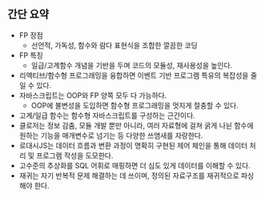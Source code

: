 ## 간단 요약
- FP 장점
    - 선언적, 가독성, 함수와 람다 표현식을 조합한 깔끔한 코딩
- FP 특징
    - 일급/고계함수 개념을 기반을 두며 코드의 모듈성, 재사용성을 높인다.
- 리액티브/함수형 프로그래밍을 융합하면 이벤트 기반 프로그램 특유의 복잡성을 줄일 수 있다.
- 자바스크립트는 OOP와 FP 양쪽 모두 다 가능하다.
    - OOP에 불변성을 도입하면 함수형 프로그래밍을 멋지게 절충할 수 있다.
- 고계/일급 함수는 함수형 자바스크립트를 구성하는 근간이다.
- 클로저는 정보 감춤, 모듈 개발 뿐만 아니라, 여러 자료형에 걸쳐 굵게 나뉜 함수에 원하는 기능을 매개변수로 넘기는 등 다양한 쓰앰새를 자랑한다.
- 로대시JS는 데이터 흐름과 변환 과정이 명확히 구현된 제어 체인을 통해 데이터 처리 및 프로그램 작성을 도모한다.
- 고수준의 추상화를 SQL 어휘로 매핑하면 더 심도 있게 데이터를 이해할 수 있다.
- 재귀는 자기 반복적 문제 해결하는 데 쓰이며, 정의된 자료구조를 재귀적으로 파싱해야 한다.
